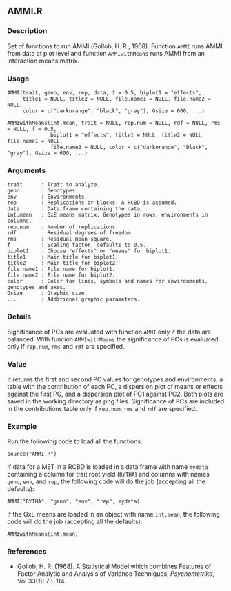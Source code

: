 AMMI.R
------

### Description
Set of functions to run AMMI (Gollob, H. R., 1968).
Function `AMMI` runs AMMI from data at plot level and function `AMMIwithMeans` runs AMMI from
an interaction means matrix.

### Usage

```{r eval=F}
AMMI(trait, geno, env, rep, data, f = 0.5, biplot1 = "effects",
     title1 = NULL, title2 = NULL, file.name1 = NULL, file.name2 = NULL,
     color = c("darkorange", "black", "gray"), Gsize = 600, ...)
```
```{r eval=F}
AMMIwithMeans(int.mean, trait = NULL, rep.num = NULL, rdf = NULL, rms = NULL, f = 0.5,
              biplot1 = "effects", title1 = NULL, title2 = NULL, file.name1 = NULL,
              file.name2 = NULL, color = c("darkorange", "black", "gray"), Gsize = 600, ...)
```
### Arguments

```
trait      : Trait to analyze.
geno       : Genotypes.
env        : Environments.
rep        : Replications or blocks. A RCBD is assumed.
data       : Data frame containing the data.
int.mean   : GxE means matrix. Genotypes in rows, environments in columns.
rep.num    : Number of replications.
rdf        : Residual degrees of freedom.
rms        : Residual mean square.
f          : Scaling factor, defaults to 0.5.
biplot1    : Choose "effects" or "means" for biplot1.
title1     : Main title for biplot1.
title2     : Main title for biplot2.
file.name1 : File name for biplot1.
file.name2 : File name for biplot2.
color      : Color for lines, symbols and names for environments, genotypes and axes.
Gsize      : Graphic size.
...        : Additional graphic parameters.
```

### Details
Significance of PCs are evaluated with function `AMMI` only if the data are balanced.
With funcion `AMMIwithMeans` the significance of PCs is evaluated only if `rep.num`,
`rms` and `rdf` are specified.

### Value
It returns the first and second PC values for genotypes and environments, a table with the
contribution of each PC, a dispersion plot of means or effects against the first PC, and a
dispersion plot of PC1 against PC2. Both plots are saved in the working directory as png files.
Significance of PCs are included in the contributions table only if `rep.num`, `rms` and `rdf`
are specified.

### Example

Run the following code to load all the functions:

```{r eval=F}
source("AMMI.R")
```

If data for a MET in a RCBD is loaded in a data frame with name `mydata`
containing a column for trait root yield (`RYTHA`) and columns with names `geno`, `env`,
and `rep`, the following code will do the job (accepting all the defaults):
```{r eval=F}
AMMI("RYTHA", "geno", "env", "rep", mydata)
```

If the GxE means are loaded in an object with name `int.mean`, the following code will do the job
(accepting all the defaults):
```{r eval=F}
AMMIwithMeans(int.mean)
```

### References

* Gollob, H. R. (1968). A Statistical Model which combines Features of Factor Analytic and Analysis
of Variance Techniques, *Psychometrika*, Vol 33(1): 73-114.
